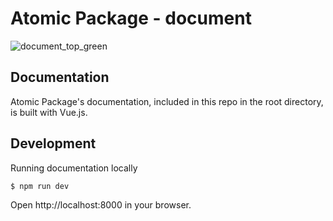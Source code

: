 # Atomic Package - document

![document_top_green](https://user-images.githubusercontent.com/1584153/76678374-9f899c00-661a-11ea-8fb7-9649847c2fc2.png)


## Documentation

Atomic Package's documentation, included in this repo in the root directory, is built with Vue.js.


## Development

Running documentation locally

``` 
$ npm run dev
```

Open http://localhost:8000 in your browser.

